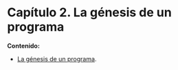 # Capítulo 2. La génesis de un programa

**Contenido:**

* [La génesis de un programa](2.01.-La-génesis-de-un-programa.md).

